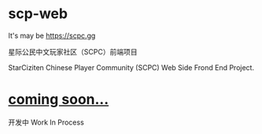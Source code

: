 # scp-web

It's may be https://scpc.gg

星际公民中文玩家社区（SCPC）前端项目

StarCiziten Chinese Player Community (SCPC) Web Side Frond End Project.



# [coming soon...]()
开发中 Work In Process